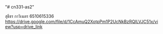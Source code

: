 "# cn331-as2" 

สุธีธร กาวิเนตร 6510615336
https://drive.google.com/file/d/1CcAmuQ2XotpPm1P2UcNkBzRQILVJC51x/view?usp=drive_link